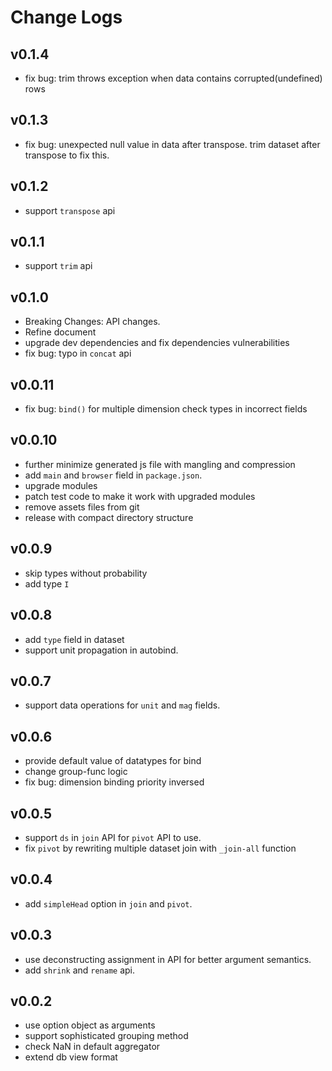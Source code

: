# Change Logs

## v0.1.4

 - fix bug: trim throws exception when data contains corrupted(undefined) rows


## v0.1.3

 - fix bug: unexpected null value in data after transpose. trim dataset after transpose to fix this.


## v0.1.2

 - support `transpose` api


## v0.1.1

 - support `trim` api


## v0.1.0

 - Breaking Changes: API changes.
 - Refine document
 - upgrade dev dependencies and fix dependencies vulnerabilities
 - fix bug: typo in `concat` api


## v0.0.11

 - fix bug: `bind()` for multiple dimension check types in incorrect fields


## v0.0.10

 - further minimize generated js file with mangling and compression
 - add `main` and `browser` field in `package.json`.
 - upgrade modules
 - patch test code to make it work with upgraded modules
 - remove assets files from git
 - release with compact directory structure


## v0.0.9

 - skip types without probability
 - add type `I`


## v0.0.8

 - add `type` field in dataset
 - support unit propagation in autobind.


## v0.0.7

 - support data operations for `unit` and `mag` fields.


## v0.0.6

 - provide default value of datatypes for bind
 - change group-func logic
 - fix bug: dimension binding priority inversed


## v0.0.5

 - support `ds` in `join` API for `pivot` API to use.
 - fix `pivot` by rewriting multiple dataset join with `_join-all` function


## v0.0.4

 - add `simpleHead` option in `join` and `pivot`.


## v0.0.3

 - use deconstructing assignment in API for better argument semantics.
 - add `shrink` and `rename` api.

 
## v0.0.2

 - use option object as arguments
 - support sophisticated grouping method
 - check NaN in default aggregator
 - extend db view format
